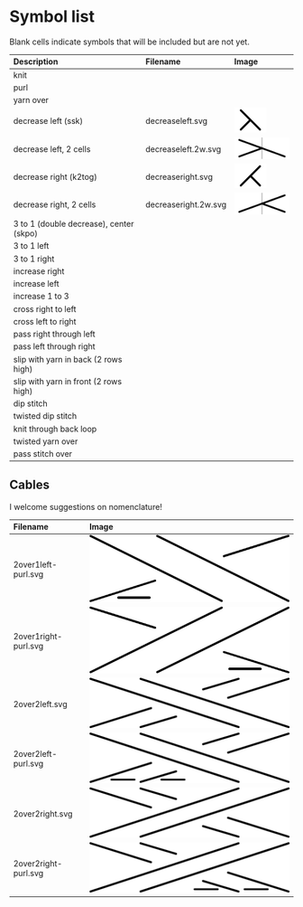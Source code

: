 # Symbol list

Blank cells indicate symbols that will be included but are not yet.

| Description                             | Filename             | Image                                                   |
|:----------------------------------------|:---------------------|:--------------------------------------------------------|
| knit                                    |                      |                                                         |
| purl                                    |                      |                                                         |
| yarn over                               |                      |                                                         |
| decrease left (ssk)                     | decreaseleft.svg     | ![decrease left](../JIS/decreaseleft.svg)               |
| decrease left, 2 cells                  | decreaseleft.2w.svg  | ![decrease left, 2 cells](../JIS/decreaseleft.2w.svg)   |
| decrease right (k2tog)                  | decreaseright.svg    | ![decrease right](../JIS/decreaseright.svg)             |
| decrease right, 2 cells                 | decreaseright.2w.svg | ![decrease right, 2 cells](../JIS/decreaseright.2w.svg) |
| 3 to 1 (double decrease), center (skpo) |                      |                                                         |
| 3 to 1 left                             |                      |                                                         |
| 3 to 1 right                            |                      |                                                         |
| increase right                          |                      |                                                         |
| increase left                           |                      |                                                         |
| increase 1 to 3                         |                      |                                                         |
| cross right to left                     |                      |                                                         |
| cross left to right                     |                      |                                                         |
| pass right through left                 |                      |                                                         |
| pass left through right                 |                      |                                                         |
| slip with yarn in back (2 rows high)    |                      |                                                         |
| slip with yarn in front (2 rows high)   |                      |                                                         |
| dip stitch                              |                      |                                                         |
| twisted dip stitch                      |                      |                                                         |
| knit through back loop                  |                      |                                                         |
| twisted yarn over                       |                      |                                                         |
| pass stitch over                        |                      |                                                         |

## Cables

I welcome suggestions on nomenclature!

| Filename             | Image                                                |
|:---------------------|:-----------------------------------------------------|
| 2over1left-purl.svg  | ![2 over 1 left, purl](../JIS/2over1left-purl.svg)   |
| 2over1right-purl.svg | ![2 over 1 right, purl](../JIS/2over1right-purl.svg) |
| 2over2left.svg       | ![2 over 2 left](../JIS/2over2left.svg)              |
| 2over2left-purl.svg  | ![2 over 2 left, purl](../JIS/2over2left-purl.svg)   |
| 2over2right.svg      | ![2 over 2 right](../JIS/2over2right.svg)            |
| 2over2right-purl.svg | ![2 over 2 right, purl](../JIS/2over2right-purl.svg) |
